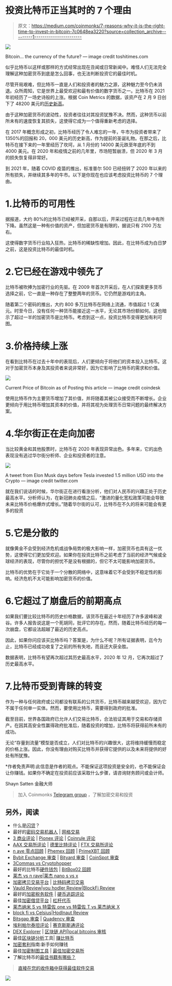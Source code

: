 # 投资比特币正当其时的 7 个理由

> 原文：<https://medium.com/coinmonks/7-reasons-why-it-is-the-right-time-to-invest-in-bitcoin-7c0648ea3220?source=collection_archive---------1----------------------->

![](img/fc6561b915d884780ec3d3eb2d772282.png)

Bitcoin… the currency of the future? — image credit toshitimes.com

似乎比特币以这样或那样的方式经常出现在丑闻或日常新闻中。难怪人们无法完全理解这种加密货币到底是怎么回事，也无法判断投资它的最佳时机。

尽管开局艰难，但比特币一直是人们和投资者的魅力之源，这种魅力至今仍未消退。众所周知，它是世界上最受欢迎和最有价值的数字货币之一。比特币在 2021 年初经历了一场史诗般的上涨。根据 Coin Metrics 的数据，该资产在 2 月 9 日创下了 48200 美元的[历史新高](https://www.cnbc.com/2021/01/08/bitcoin-btc-price-hits-41k-up-40percent-so-far-in-2021.html)。

由于这种加密货币的波动性，投资者往往对其投资犹豫不决。然而，这种货币以前所未有的速度恢复其损失，这使得它成为一个值得重新考虑的选择。

在 2017 年概念形成之初，比特币经历了令人难忘的一年，牛市为投资者带来了 1350%的回报和 20，000 美元的历史新高，作为提前的圣诞礼物。在那之后，比特币在接下来的一年里经历了坎坷，从 1 月份的 14000 美元跌至年底的不到 4000 美元。在 2020 年和疫情之前的几年里，市场短暂崩溃，但 2020 年 3 月的损失恢复得非常好。

到 2021 年，随着 COVID 疫苗的推出，标准普尔 500 已经扭转了 2020 年以来的所有损失，并继续其多年的牛市。以下是你现在也应该考虑投资比特币的 7 个理由。

# 1.比特币的可用性

据报道，大约 80%的比特币已经被开采，自那以后，开采过程在过去几年中有所下降。虽然这是一种有价值的资产，但加密货币是有限的，据说只有 2100 万左右。

这使得数字货币行业陷入狂热，比特币的稀缺性增加。因此，在比特币成为白日梦之前，这是投资比特币的最佳时机。

# 2.它已经在游戏中领先了

比特币被吹捧为加密行业的先驱。在 2009 年首次开采后，在人们探索更多货币选择之前，它一直是一种存在了整整两年的货币。它仍然是游戏的主角。

随着第二个密码的推出，大约 800 多万比特币在网络上流通，市值超过 1 亿美元。时至今日，没有任何一种货币能接近这一水平，无论其市场份额如何。这也暗示了超过一半的加密货币是比特币。考虑到这一点，投资比特币变得更加有利可图。

# 3.价格持续上涨

在看到比特币在过去十年中的表现后，人们更倾向于将他们的资本投入比特币。这对于加密货币本身及其投资者来说非常好，因为它影响了比特币的需求和价值。

![](img/b7e50ba56a1c0e7c836ab0534a4dc8b0.png)

Current Price of Bitcoin as of Posting this article — image credit coindesk

使用比特币作为主要货币增加了其价值，并将随着其被公众接受而不断增长。企业更倾向于用比特币增加其资本的价值，并将其视为处理货币日常问题的最终解决方案。

# 4.华尔街正在走向加密

当比较黄金和其他股票时，比特币在 2020 年表现异常出色。多年来，它的出色表现没有逃过华尔街分析师、企业和投资者的注意。

![](img/0fba14dfd8f7f273ac31428c6fabb0dc.png)

A tweet from Elon Musk days before Tesla invested 1.5 million USD into the Crypto — image credit twitter.com

就在我们说话的时候，华尔街正在进行看涨分析，他们对人民币的兴趣正处于历史最高水平。分析师认为，在新冠肺炎疫情之后，“激进的量化宽松政策可能会导致未来比特币价格爆炸式增长。”随着华尔街的认可，比特币在不久的将来可能会有更多的投资

# 5.它是分散的

就像黄金不会受到经济危机或战争局势的极大影响一样，加密货币也具有这一优势，这使得它们更加受欢迎。如果你在投资比特币之前考虑了当前的经济气候或全球经济的表现，尽管你的担忧不是没有根据的，但它不太可能影响加密货币。

比特币的优势在于它处于一个分散的网络中，这意味着它不会受到不稳定性的影响。经济危机不太可能影响加密货币的价值。

# 6.它超过了崩盘后的前期高点

如果我们要比较比特币的历史价格数据，该货币在最近十年经历了许多波峰和波谷。许多人报告说这是一个死胡同，批评它的存在。然而，随着比特币经历的每一次崩盘，它都设法超越了最近的历史高点。

因此，如果你问应该买比特币吗？答案是，为什么不呢？所有证据表明，迄今为止，比特币已经成功收复了之前的所有失地，而且还大获全胜。

数据表明，比特币有望再次超过其历史最高水平，2020 年 12 月，它再次超过了历史最高水平。

# 7.比特币受到青睐的转变

作为一种与任何政府或公司都没有联系的公共货币，比特币越来越受欢迎，因为它不属于任何单一实体。然而，要使用比特币，需要得到政府的批准。

截至目前，世界各国政府已允许人们交易比特币，合法验证其用于交易和存储资产。在因其高安全性赢得政府批准后，随着投资的增加，比特币将获得前所未有的成功。

无论“存量到流量”模型是否成立，人们对比特币的兴趣很大，这将维持缓慢而稳定的价格上涨。因此，你没有理由对购买比特币并获得它提供的以及未来将提供的好处有所犹豫。

*作者免责声明:此信息是作者的观点。不能保证这项投资是安全的，也不能保证会让你赚钱。如果你不确定在投资前应该采取什么步骤，请咨询财务顾问或会计师。

Shayn Satten
金融大师

> 加入 Coinmonks [Telegram group](https://t.me/joinchat/EPmjKpNYwRMsBI4p) ，了解加密交易和投资

## 另外，阅读

*   什么是[闪贷](https://blog.coincodecap.com/what-are-flash-loans-on-ethereum)？
*   最好的[密码交易机器人](/coinmonks/crypto-trading-bot-c2ffce8acb2a) | [网格交易](https://blog.coincodecap.com/grid-trading)
*   [3 商业评论](/coinmonks/3commas-review-an-excellent-crypto-trading-bot-2020-1313a58bec92) | [Pionex 评论](/coinmonks/pionex-review-exchange-with-crypto-trading-bot-1e459d0191ea) | [Coinrule 评论](https://blog.coincodecap.com/coinrule-review-a-perfect-trading-bot)
*   [AAX 交易所评论](/coinmonks/aax-exchange-review-2021-67c5ea09330c) | [德里比特评论](/coinmonks/deribit-review-options-fees-apis-and-testnet-2ca16c4bbdb2) | [FTX 交易所评论](/coinmonks/ftx-crypto-exchange-review-53664ac1198f)
*   [n ave 零点回顾](/coinmonks/ngrave-zero-review-c465cf8307fc) | [Phemex 回顾](/coinmonks/phemex-review-4cfba0b49e28) | [PrimeXBT 回顾](/coinmonks/primexbt-review-88e0815be858)
*   [Bybit Exchange 审查](/coinmonks/bybit-exchange-review-dbd570019b71) | [Bityard 审查](https://blog.coincodecap.com/bityard-reivew) | [CoinSpot 审查](https://blog.coincodecap.com/coinspot-review)
*   [3Commas vs Cryptohopper](/coinmonks/3commas-vs-pionex-vs-cryptohopper-best-crypto-bot-6a98d2baa203)
*   最好的比特币[硬件钱包](/coinmonks/the-best-cryptocurrency-hardware-wallets-of-2020-e28b1c124069?source=friends_link&sk=324dd9ff8556ab578d71e7ad7658ad7c) | [BitBox02 回顾](/coinmonks/bitbox02-review-your-swiss-bitcoin-hardware-wallet-c36c88fff29)
*   [莱杰 vs n rave](https://blog.coincodecap.com/ngrave-vs-ledger)|[莱杰 nano s vs x](https://blog.coincodecap.com/ledger-nano-s-vs-x)
*   [加密拷贝交易平台](/coinmonks/top-10-crypto-copy-trading-platforms-for-beginners-d0c37c7d698c) | [比特码拷贝交易](https://blog.coincodecap.com/bityard-copy-trading)
*   [Vauld Review](https://blog.coincodecap.com/vauld-review)|[you hodler Review](/coinmonks/youhodler-4-easy-ways-to-make-money-98969b9689f2)|[BlockFi Review](/coinmonks/blockfi-review-53096053c097)
*   最好的[加密税务软件](/coinmonks/best-crypto-tax-tool-for-my-money-72d4b430816b) | [硬币追踪评论](/coinmonks/cointracking-review-a-reliable-cryptocurrency-tax-software-5114e3eb5737)
*   最佳[加密借贷平台](/coinmonks/top-5-crypto-lending-platforms-in-2020-that-you-need-to-know-a1b675cec3fa) | [杠杆代币](/coinmonks/leveraged-token-3f5257808b22)
*   [莱杰纳米 S vs 特雷佐 one vs 特雷佐 T vs 莱杰纳米 X](https://blog.coincodecap.com/ledger-nano-s-vs-trezor-one-ledger-nano-x-trezor-t)
*   [block fi vs Celsius](/coinmonks/blockfi-vs-celsius-vs-hodlnaut-8a1cc8c26630)|[Hodlnaut Review](https://blog.coincodecap.com/hodlnaut-review)
*   [Bitsgap 审查](/coinmonks/bitsgap-review-a-crypto-trading-bot-that-makes-easy-money-a5d88a336df2) | [Quadency 审查](/coinmonks/quadency-review-a-crypto-trading-automation-platform-3068eaa374e1)
*   [埃利帕尔泰坦评论](/coinmonks/ellipal-titan-review-85e9071dd029) | [赛克斯斯通评论](https://blog.coincodecap.com/secux-stone-hardware-wallet-review)
*   [DEX Explorer](https://explorer.bitquery.io/ethereum/dex) | [区块链 API](https://explorer.bitquery.io/graphql)|[local bitcoins 审核](https://blog.coincodecap.com/localbitcoins-review)
*   最佳[区块链分析](https://bitquery.io/blog/best-blockchain-analysis-tools-and-software)工具| [赚比特币](https://blog.coincodecap.com/earn-bitcoin)
*   [加密套利](/coinmonks/crypto-arbitrage-guide-how-to-make-money-as-a-beginner-62bfe5c868f6)指南:新手如何赚钱
*   最佳[加密制图工具](/coinmonks/what-are-the-best-charting-platforms-for-cryptocurrency-trading-85aade584d80) | [最佳加密交易所](/coinmonks/crypto-exchange-dd2f9d6f3769)
*   了解比特币的[最佳书籍有哪些？](/coinmonks/what-are-the-best-books-to-learn-bitcoin-409aeb9aff4b)

> [直接在您的收件箱中获得最佳软件交易](/coinmonks/newsletters/coinmonks)

[![](img/160ce73bd06d46c2250251e7d5969f9d.png)](https://medium.com/coinmonks/newsletters/coinmonks)